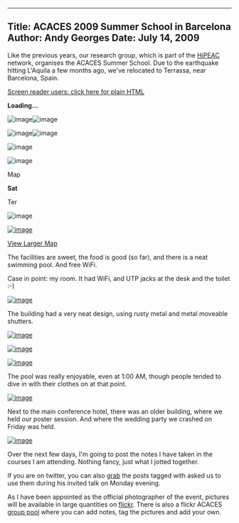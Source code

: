 -----
Title:  ACACES 2009 Summer School in Barcelona
Author: Andy Georges
Date: July 14, 2009
-----







Like the previous years, our research group, which is part of the
[HiPEAC](http://hipeac.net/) network, organises the ACACES Summer
School. Due to the earthquake hitting L'Aquila a few months ago, we've
relocated to Terrassa, near Barcelona, Spain.


[Screen reader users: click here for plain
HTML](http://maps.google.com/m?f=q&source=s_q&hl=en&geocode=&q=+Terrassa,+Spain&sll=41.575292,2.059776&sspn=0.002336,0.00567&ie=UTF8&t=k&ll=41.57526,2.060366&spn=0.011237,0.018239&z=15&iwloc=A&output=embed&oi=screenreader)


**Loading...**


![image](ED789A18-022E-4AC7-BDD5-00755B73EFEE-1.jpg)![image](ED789A18-022E-4AC7-BDD5-00755B73EFEE-2.jpg)


![image](ED789A18-022E-4AC7-BDD5-00755B73EFEE-3.jpg)![image](ED789A18-022E-4AC7-BDD5-00755B73EFEE-4.jpg)


![image](ED789A18-022E-4AC7-BDD5-00755B73EFEE-5.png)


![image](ED789A18-022E-4AC7-BDD5-00755B73EFEE-6.png)


Map


**Sat**


Ter


![image](ED789A18-022E-4AC7-BDD5-00755B73EFEE-7.png)


[![image](ED789A18-022E-4AC7-BDD5-00755B73EFEE-8.png)](http://maps.google.com/maps?f=q&source=s_q&hl=en&geocode=&q=+Terrassa,+Spain&sll=41.575292,2.059776&sspn=0.002336,0.00567&ie=UTF8&t=k&ll=41.57526,2.060366&spn=0.011237,0.018239&z=15&iwloc=A&source=embed&oi=map_misc&ct=api_logo)


[View Larger
Map](http://maps.google.com/maps?f=q&source=embed&hl=en&geocode=&q=+Terrassa,+Spain&sll=41.575292,2.059776&sspn=0.002336,0.00567&ie=UTF8&t=k&ll=41.57526,2.060366&spn=0.011237,0.018239&z=15&iwloc=A)


The facilities are sweet, the food is good (so far), and there is a neat
swimming pool. And free WiFi.


Case in point: my room. It had WiFi, and UTP jacks at the desk and the
toilet :-)


[![image](ED789A18-022E-4AC7-BDD5-00755B73EFEE-9.jpg)](http://www.flickr.com/photos/itkovian/3714056885/)


The building had a very neat design, using rusty metal and metal
moveable shutters.


[![image](ED789A18-022E-4AC7-BDD5-00755B73EFEE-10.jpg)](http://www.flickr.com/photos/itkovian/3717281474/)


[![image](ED789A18-022E-4AC7-BDD5-00755B73EFEE-11.jpg)](http://www.flickr.com/photos/itkovian/3717250818/)


[![image](ED789A18-022E-4AC7-BDD5-00755B73EFEE-12.jpg)](http://www.flickr.com/photos/itkovian/3720063733/)


The pool was really enjoyable, even at 1:00 AM, though people tended to
dive in with their clothes on at that point.


[![image](ED789A18-022E-4AC7-BDD5-00755B73EFEE-13.jpg)](http://www.flickr.com/photos/itkovian/3717248752/)


Next to the main conference hotel, there was an older building, where we
held our poster session. And where the wedding party we crashed on
Friday was held.


[![image](ED789A18-022E-4AC7-BDD5-00755B73EFEE-14.jpg)](http://www.flickr.com/photos/itkovian/3724557515/)


Over the next few days, I'm going to post the notes I have taken in the
courses I am attending. Nothing fancy, just what I jotted together.


If you are on twitter, you can also
[grab](http://search.twitter.com/search?q=#acaces09) the posts tagged
with 
asked us to use them during his invited talk on Monday evening.


As I have been appointed as the official photographer of the event,
pictures will be available in large quantities on
[flickr](http://www.flickr.com/photos/itkovian/sets/72157621355868826/).
There is also a flickr ACACES [group
pool](http://flickr.com/groups/acaces) where you can add notes, tag the
pictures and add your own.




